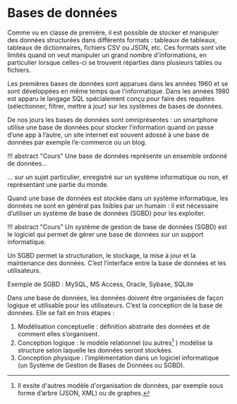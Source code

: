 # Bases de données

Comme vu en classe de première, il est possible de stocker et manipuler des données structurées dans différents formats : tableaux de tableaux, tableaux de dictionnaires, fichiers CSV ou JSON, etc. Ces formats sont vite limités quand on veut manipuler un grand nombre d'informations, en particulier lorsque celles-ci se trouvent réparties dans plusieurs tables ou fichiers.

Les premières bases de données sont apparues dans les années 1960 et se sont développées en même temps que l'informatique. Dans les années 1980 est apparu le langage SQL spécialement conçu pour faire des requêtes (sélectionner, filtrer, mettre à jour) sur les systèmes de bases de données.

De nos jours les bases de données sont omniprésentes : un smartphone utilise une base de données pour stocker l’information quand on passe d’une app à l’autre, un site internet est souvent adossé à une base de données par exemple l’e-commerce ou un blog.

!!! abstract "Cours" 
    Une base de données représente un ensemble ordonné de données...

... sur un sujet particulier, enregistré sur un système informatique ou non, et représentant une partie du monde.

Quand une base de données est stockée dans un système informatique, les données ne sont en général pas lisibles par un humain : il est nécessaire d’utiliser un système de base de données (SGBD) pour les exploiter.

!!! abstract "Cours" 
    Un  système de gestion de base de données (SGBD) est le logiciel qui permet de gérer une base de données sur un support informatique.

Un SGBD permet  la structuration, le stockage, la mise à jour et la maintenance des données. C’est l’interface entre la base de données et les utilisateurs.

Exemple de SGBD : MySQL, MS Access, Oracle, Sybase, SQLite

Dans une base de données, les données doivent être organisées de façon logique et utilisable pour les utilisateurs. C’est la conception de la base de données. Elle se fait en trois étapes :
1.	Modélisation conceptuelle : définition abstraite des données et de comment elles s’organisent.
2.	Conception logique : le modèle relationnel (ou autres[^0.1] ) modélise la structure selon laquelle les données seront
stockées. 
3.	Conception physique : l’implémentation dans un logiciel informatique (un Système de Gestion de Bases de Données ou SGBD).

[^0.1]: Il exsite d'autres modèle d'organisation de données, par exemple sous forme d’arbre (JSON, XML) ou de graphes.